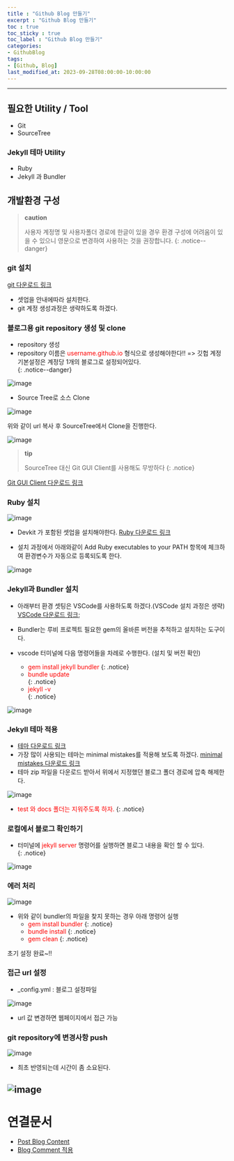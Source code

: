 ```yaml
---
title : "Github Blog 만들기"
excerpt : "Github Blog 만들기"
toc : true
toc_sticky : true
toc_label : "Github Blog 만들기"
categories:
- GithubBlog
tags:
- [Github, Blog]
last_modified_at: 2023-09-28T08:00:00-10:00:00
---
```

  
---
  
## 필요한 Utility / Tool
- Git
- SourceTree
  
### Jekyll 테마 Utility
- Ruby
- Jekyll 과 Bundler
  
## 개발환경 구성
> **caution**
>
> 사용자 계정명 및 사용자폴더 경로에 한글이 있을 경우 환경 구성에 어려움이 있을 수 있으니 영문으로 변경하여 사용하는 것을 권장합니다. 
{: .notice--danger}  
  
### git 설치
  [git 다운로드 링크](https://git-scm.com/downloads)
- 셋업을 안내에따라 설치한다.
- git 계정 생성과정은 생략하도록 하겠다.
  
### 블로그용 git repository 생성 및 clone
- repository 생성
- repository 이름은 <span style="color:red">username.github.io</span> 형식으로 생성해야한다!! => 깃헙 계정 기본설정은 계정당 1개의 블로그로 설정되어있다.   
{: .notice--danger}  
  
![image](../../assets/images/BlogRepository.png)
  
- Source Tree로 소스 Clone  
  
![image](../../assets/images/GitRepositoryUrl.png)

  위와 같이 url 복사 후 SourceTree에서 Clone을 진행한다.
  
![image](../../assets/images/CloneBlogRepository.png)

> **tip**
>
> SourceTree 대신 Git GUI Client를 사용해도 무방하다 
{: .notice}  

[Git GUI Client 다운로드 링크](https://git-scm.com/download/gui/windows)
  
### Ruby 설치
  
![image](../../assets/images/RubyDownload.png) 
- Devkit 가 포함된 셋업을 설치해야한다.
  [Ruby 다운로드 링크](https://rubyinstaller.org/downloads/)  

- 설치 과정에서 아래와같이 Add Ruby executables to your PATH 항목에 체크하여 환경변수가 자동으로 등록되도록 한다.  
  
![image](../../assets/images/RubyInstall.png)
  
### Jekyll과 Bundler 설치
- 아래부터 환경 셋팅은 VSCode를 사용하도록 하겠다.(VSCode 설치 과정은 생략)
  [VSCode 다운로드 링크](https://code.visualstudio.com/download);  

- Bundler는 루비 프로젝트 필요한 gem의 올바른 버전을 추적하고 설치하는 도구이다.
- vscode 터미널에 다음 명령어들을 차례로 수행한다. (설치 및 버전 확인)
  - <span style="color:red">gem install jekyll bundler</span> 
{: .notice}  
  - <span style="color:red">bundle update</span>   
{: .notice}  
  - <span style="color:red">jekyll -v</span>   
{: .notice}  
  
![image](../../assets/images/VSCodeJekyllInstall.png)
  
### Jekyll 테마 적용
- [테마 다운로드 링크](http://jekyllthemes.org/)
- 가장 많이 사용되는 테마는 minimal mistakes를 적용해 보도록 하겠다. [minimal mistakes 다운로드 링크](https://github.com/mmistakes/minimal-mistakes)
- 테마 zip 파일을 다운로드 받아서 위에서 지정했던 블로그 폴더 경로에 압축 해제한다.    
  
![image](../../assets/images/MinimalMistakesDownloadResult.png)  
- <span style="color:red">test 와 docs 폴더는 지워주도록 하자.</span> 
{: .notice}  
  
### 로컬에서 블로그 확인하기
- 터미널에 <span style="color:red">jekyll server</span> 명령어를 실행하면 블로그 내용을 확인 할 수 있다.   
{: .notice}  
  
![image](../../assets/images/BlogInitResult.png)
  
### 에러 처리
  
![image](../../assets/images/JekyllError.png)
- 위와 같이 bundler의 파일을 찾지 못하는 경우 아래 명령어 실행
	- <span style="color:red">gem install bundler</span> 
{: .notice}  
	- <span style="color:red">bundle install</span> 
{: .notice}  
	- <span style="color:red">gem clean</span> 
{: .notice}  
  
초기 설정 완료~!!
  
### 접근 url 설정
- _config.yml : 블로그 설정파일  
  
![image](../../assets/images/SetBlogUrl.png)  
- url 값 변경하면 웹페이지에서 접근 가능
  
### git repository에 변경사항 push
  
![image](../../assets/images/PostingCommit.png)  
- 최초 반영되는데 시간이 좀 소요된다.
  
![image](../../assets/images/GitHubBlogResult.png)  
---
  
# 연결문서
- [Post Blog Content](../../githubblog/githubblog-Post-Blog-Content) 
- [Blog Comment 적용](../../githubblog/githubblog-Blog-Comment-적용)